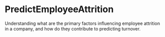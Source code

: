 # PredictEmployeeAttrition
Understanding what are the primary factors influencing employee attrition in a company, and how do they contribute to predicting turnover.
